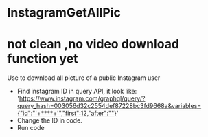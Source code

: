 # InstagramGetAllPic
# not clean ,no video download function yet
Use to download all picture of a public Instagram user
- Find instagram ID in query API, it look like: 'https://www.instagram.com/graphql/query/?query_hash=003056d32c2554def87228bc3fd9668a&variables={"id":"'+****+'","first":12,"after":""}'
- Change the ID in code.
- Run code
